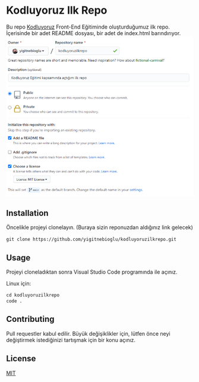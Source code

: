 # Kodluyoruz Ilk Repo
Bu repo [Kodluyoruz](https://www.kodluyoruz.org) Front-End Eğitiminde oluşturduğumuz ilk repo. İçerisinde bir adet README dosyası, bir adet de index.html barındırıyor.
![github](https://github.com/yigitnebioglu/kodluyoruzilkrepo/raw/main/figures/github.PNG)
## Installation
Öncelikle projeyi clonelayın. (Buraya sizin reponuzdan aldığınız link gelecek)

`git clone https://github.com/yigitnebioglu/kodluyoruzilkrepo.git`

## Usage

Projeyi cloneladıktan sonra Visual Studio Code programında ile açınız.

Linux için:

```linux
cd kodluyoruzilkrepo
code .
```

## Contributing

Pull requestler kabul edilir. Büyük değişiklikler için, lütfen önce neyi değiştirmek istediğinizi tartışmak için bir konu açınız.

## License
[MIT](https://choosealicense.com/licenses/mit/)

